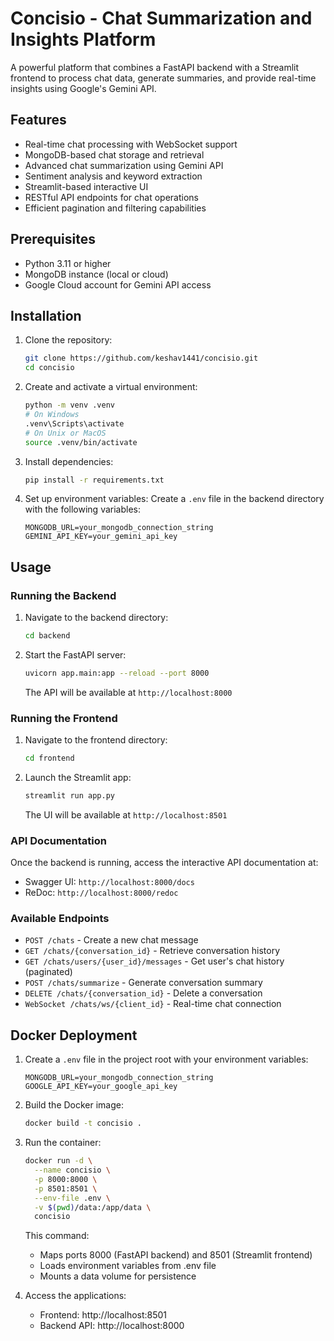 # Concisio - Chat Summarization and Insights Platform

A powerful platform that combines a FastAPI backend with a Streamlit frontend to process chat data, generate summaries, and provide real-time insights using Google's Gemini API.

## Features

- Real-time chat processing with WebSocket support
- MongoDB-based chat storage and retrieval
- Advanced chat summarization using Gemini API
- Sentiment analysis and keyword extraction
- Streamlit-based interactive UI
- RESTful API endpoints for chat operations
- Efficient pagination and filtering capabilities

## Prerequisites

- Python 3.11 or higher
- MongoDB instance (local or cloud)
- Google Cloud account for Gemini API access

## Installation

1. Clone the repository:

   ```bash
   git clone https://github.com/keshav1441/concisio.git
   cd concisio
   ```

2. Create and activate a virtual environment:

   ```bash
   python -m venv .venv
   # On Windows
   .venv\Scripts\activate
   # On Unix or MacOS
   source .venv/bin/activate
   ```

3. Install dependencies:

   ```bash
   pip install -r requirements.txt
   ```

4. Set up environment variables:
   Create a `.env` file in the backend directory with the following variables:
   ```env
   MONGODB_URL=your_mongodb_connection_string
   GEMINI_API_KEY=your_gemini_api_key
   ```

## Usage

### Running the Backend

1. Navigate to the backend directory:

   ```bash
   cd backend
   ```

2. Start the FastAPI server:
   ```bash
   uvicorn app.main:app --reload --port 8000
   ```
   The API will be available at `http://localhost:8000`

### Running the Frontend

1. Navigate to the frontend directory:

   ```bash
   cd frontend
   ```

2. Launch the Streamlit app:
   ```bash
   streamlit run app.py
   ```
   The UI will be available at `http://localhost:8501`

### API Documentation

Once the backend is running, access the interactive API documentation at:

- Swagger UI: `http://localhost:8000/docs`
- ReDoc: `http://localhost:8000/redoc`

### Available Endpoints

- `POST /chats` - Create a new chat message
- `GET /chats/{conversation_id}` - Retrieve conversation history
- `GET /chats/users/{user_id}/messages` - Get user's chat history (paginated)
- `POST /chats/summarize` - Generate conversation summary
- `DELETE /chats/{conversation_id}` - Delete a conversation
- `WebSocket /chats/ws/{client_id}` - Real-time chat connection

## Docker Deployment

1. Create a `.env` file in the project root with your environment variables:
   ```env
   MONGODB_URL=your_mongodb_connection_string
   GOOGLE_API_KEY=your_google_api_key
   ```

2. Build the Docker image:
   ```bash
   docker build -t concisio .
   ```

3. Run the container:
   ```bash
   docker run -d \
     --name concisio \
     -p 8000:8000 \
     -p 8501:8501 \
     --env-file .env \
     -v $(pwd)/data:/app/data \
     concisio
   ```

   This command:
   - Maps ports 8000 (FastAPI backend) and 8501 (Streamlit frontend)
   - Loads environment variables from .env file
   - Mounts a data volume for persistence

4. Access the applications:
   - Frontend: http://localhost:8501
   - Backend API: http://localhost:8000
